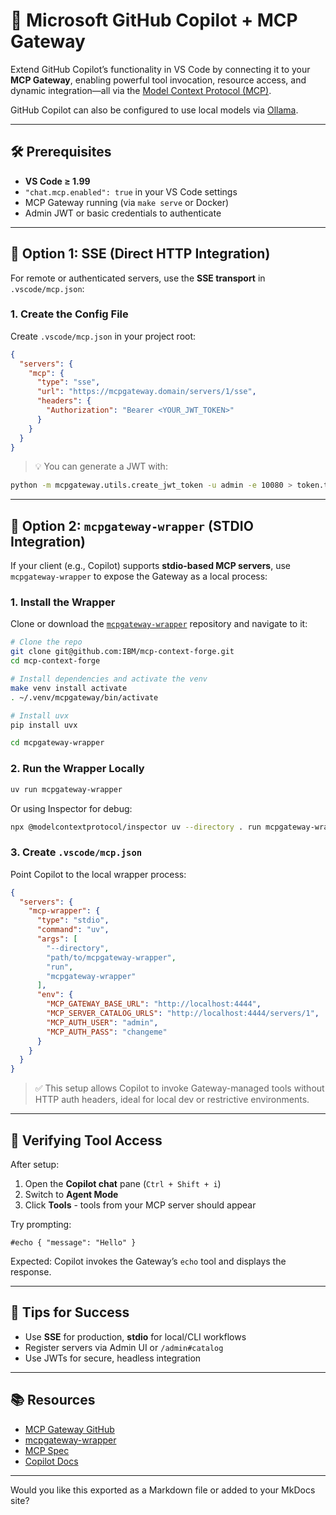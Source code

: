 # 🧠 Microsoft GitHub Copilot + MCP Gateway

Extend GitHub Copilot’s functionality in VS Code by connecting it to your **MCP Gateway**, enabling powerful tool invocation, resource access, and dynamic integration—all via the [Model Context Protocol (MCP)](https://modelcontextprotocol.io/).

GitHub Copilot can also be configured to use local models via [Ollama](https://ollama.com/).

---

## 🛠 Prerequisites

* **VS Code ≥ 1.99**
* `"chat.mcp.enabled": true` in your VS Code settings
* MCP Gateway running (via `make serve` or Docker)
* Admin JWT or basic credentials to authenticate

---

## 🔗 Option 1: SSE (Direct HTTP Integration)

For remote or authenticated servers, use the **SSE transport** in `.vscode/mcp.json`:

### 1. Create the Config File

Create `.vscode/mcp.json` in your project root:

```json
{
  "servers": {
    "mcp": {
      "type": "sse",
      "url": "https://mcpgateway.domain/servers/1/sse",
      "headers": {
        "Authorization": "Bearer <YOUR_JWT_TOKEN>"
      }
    }
  }
}
```

> 💡 You can generate a JWT with:

```bash
python -m mcpgateway.utils.create_jwt_token -u admin -e 10080 > token.txt
```

---

## 🔗 Option 2: `mcpgateway-wrapper` (STDIO Integration)

If your client (e.g., Copilot) supports **stdio-based MCP servers**, use `mcpgateway-wrapper` to expose the Gateway as a local process:

### 1. Install the Wrapper

Clone or download the [`mcpgateway-wrapper`](https://github.com/IBM/mcp-context-forge) repository and navigate to it:

```bash
# Clone the repo
git clone git@github.com:IBM/mcp-context-forge.git
cd mcp-context-forge

# Install dependencies and activate the venv
make venv install activate
. ~/.venv/mcpgateway/bin/activate

# Install uvx
pip install uvx

cd mcpgateway-wrapper
```

### 2. Run the Wrapper Locally

```bash
uv run mcpgateway-wrapper
```

Or using Inspector for debug:

```bash
npx @modelcontextprotocol/inspector uv --directory . run mcpgateway-wrapper
```

### 3. Create `.vscode/mcp.json`

Point Copilot to the local wrapper process:

```json
{
  "servers": {
    "mcp-wrapper": {
      "type": "stdio",
      "command": "uv",
      "args": [
        "--directory",
        "path/to/mcpgateway-wrapper",
        "run",
        "mcpgateway-wrapper"
      ],
      "env": {
        "MCP_GATEWAY_BASE_URL": "http://localhost:4444",
        "MCP_SERVER_CATALOG_URLS": "http://localhost:4444/servers/1",
        "MCP_AUTH_USER": "admin",
        "MCP_AUTH_PASS": "changeme"
      }
    }
  }
}
```

> ✅ This setup allows Copilot to invoke Gateway-managed tools without HTTP auth headers, ideal for local dev or restrictive environments.

---

## 🧪 Verifying Tool Access

After setup:

1. Open the **Copilot chat** pane (`Ctrl + Shift + i`)
2. Switch to **Agent Mode**
3. Click **Tools** - tools from your MCP server should appear

Try prompting:

```
#echo { "message": "Hello" }
```

Expected: Copilot invokes the Gateway’s `echo` tool and displays the response.

---

## 📝 Tips for Success

* Use **SSE** for production, **stdio** for local/CLI workflows
* Register servers via Admin UI or `/admin#catalog`
* Use JWTs for secure, headless integration

---

## 📚 Resources

* [MCP Gateway GitHub](https://github.com/hexmos/mcpgateway)
* [mcpgateway-wrapper](https://github.com/hexmos/mcpgateway-wrapper)
* [MCP Spec](https://modelcontext.org)
* [Copilot Docs](https://github.com/features/copilot)

---

Would you like this exported as a Markdown file or added to your MkDocs site?
